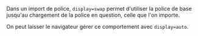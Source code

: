 Dans un import de police, `display=swap` permet d'utiliser la police de base jusqu'au chargement de la police en question, celle que l'on importe.

On peut laisser le navigateur gérer ce comportement avec `display=auto`.

